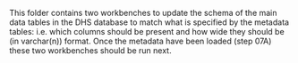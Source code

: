 This folder contains two workbenches to update the schema of the main data tables in the DHS database to match what is specified by the metadata tables: i.e. which columns should be present and how wide they should be (in varchar(n)) format. Once the metadata have been loaded (step 07A) these two workbenches should be run next.